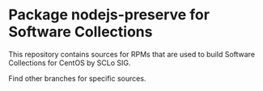# Package nodejs-preserve for Software Collections

This repository contains sources for RPMs that are used
to build Software Collections for CentOS by SCLo SIG.

Find other branches for specific sources.
